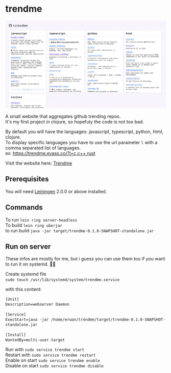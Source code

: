 # trendme
![Site screenshot](./screenshot.png)

A small website that aggregates github trending repos.  
It's my first project in clojure, so hopefuly the code is not too bad.  

By default you will have the languages: javascript, typescript, python, html, clojure.  
To display specific languages you have to use the url parameter `l` with a comma separated list of languages.  
ex: https://trendme.evass.co/?l=c,c++,rust  

Visit the website here: [Trendme](https://trendme.evass.co?t=javascript,typescript,html,css)

## Prerequisites

You will need [Leiningen](https://github.com/technomancy/leiningen) 2.0.0 or above installed.

## Commands

To run `lein ring server-headless`  
To build `lein ring uberjar`  
to run build `java -jar target/trendme-0.1.0-SNAPSHOT-standalone.jar`

## Run on server
These infos are mostly for me, but i guess you can use them too if you want to run it on systemd. 🤷‍♂️  

Create systemd file  
`sudo touch /usr/lib/systemd/system/trendme.service`

with this content:

```
[Unit]
Description=webserver Daemon

[Service]
ExecStart=java -jar /home/erwan/trendme/target/trendme-0.1.0-SNAPSHOT-standalone.jar

[Install]
WantedBy=multi-user.target
```

Run with `sudo service trendme start`  
Restart with `sudo service trendme restart`  
Enable on start `sudo service trendme enable`  
Disable on start `sudo service trendme disable`
